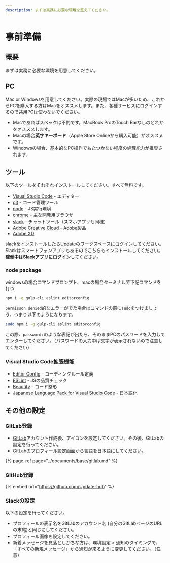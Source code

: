 ```yaml
---
description: まずは実務に必要な環境を整えてください。
---
```


# 事前準備

## 概要

まずは実務に必要な環境を用意してください。

## PC

Mac or Windowsを用意してください。実際の現場ではMacが多いため、これからPCを購入する方はMacをオススメします。また、各種サービスにログインするので共用PCは使わないでください。

* Macであればスペックは不問です。MacBook ProのTouch Barなしのどれかをオススメします。
* Macの場合**英字キーボード**（Apple Store Onlineから購入可能）がオススメです。
* Windowsの場合、基本的なPC操作でもたつかない程度の処理能力が推奨されます。

## ツール

以下のツールをそれぞれインストールしてください。すべて無料です。

* [Visual Studio Code](https://code.visualstudio.com/Download) - エディター
* [git](https://git-scm.com/) - コード管理ツール
* [node](https://nodejs.org/ja/download/) - JS実行環境
* [chrome](https://support.google.com/chrome/answer/95346?co=GENIE.Platform%3DDesktop&amp;hl=ja) - 主な開発用ブラウザ
* [slack](https://slack.com/downloads/) - チャットツール（スマホアプリも同様）
* [Adobe Creative Cloud](https://www.adobe.com/jp/creativecloud/desktop-app.html) - Adobe製品
* [Adobe XD](https://www.adobe.com/jp/products/xd.html)

slackをインストールしたら[Update](https://update-hub.slack.com)のワークスペースにログインしてください。Slackはスマートフォンアプリもあるのでこちらもインストールしてください。**稼働中はSlackアプリにログイン**してください。

### node package

windowsの場合コマンドプロンプト、macの場合ターミナルで下記コマンドを打つ

```bash
npm i -g gulp-cli eslint editorconfig
```

`permisson denied`的なエラーがでた場合はコマンドの前に`sudo`をつけましょう。つまり以下のようになります。

```bash
sudo npm i -g gulp-cli eslint editorconfig
```

この際、`password:`のような表記が出たら、そのままPCのパスワードを入力してエンターしてください。（パスワードの入力中は文字が表示されないので注意してください）

### Visual Studio Code拡張機能

* [Editor Config](https://marketplace.visualstudio.com/items?itemName=EditorConfig.EditorConfig) - コーディングルール定義
* [ESLint](https://marketplace.visualstudio.com/items?itemName=dbaeumer.vscode-eslint) - JSの品質チェック
* [Beautify](https://marketplace.visualstudio.com/items?itemName=HookyQR.beautify) - コード整形
* [Japanese Language Pack for Visual Studio Code](https://marketplace.visualstudio.com/items?itemName=MS-CEINTL.vscode-language-pack-ja) - 日本語化

## その他の設定

### GitLab登録

* [GitLab](https://gitlab.com/)アカウント作成後、アイコンを設定してください。その後、GitLabの設定を行ってください。
* GitLabのプロフィール設定画面から言語を日本語にしてください。

{% page-ref page="../documents/base/gitlab.md" %}

### GitHub登録

{% embed url="https://github.com/Update-hub" %}

### Slackの設定

以下の設定を行ってください。

* プロフィールの表示名をGitLabのアカウント名 \(自分のGitLabページのURLの末尾\)と同じにしてください。
* プロフィール画像を設定してください。
* 新着メッセージを見落としがちな方は、環境設定 &gt; 通知のタイミングで、「すべての新規メッセージ」から通知が来るように変更してください。（任意）
